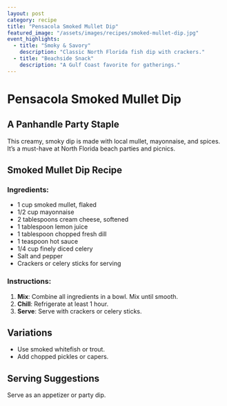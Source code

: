 ```yaml
---
layout: post
category: recipe
title: "Pensacola Smoked Mullet Dip"
featured_image: "/assets/images/recipes/smoked-mullet-dip.jpg"
event_highlights:
  - title: "Smoky & Savory"
    description: "Classic North Florida fish dip with crackers."
  - title: "Beachside Snack"
    description: "A Gulf Coast favorite for gatherings."
---
```


# Pensacola Smoked Mullet Dip

## A Panhandle Party Staple

This creamy, smoky dip is made with local mullet, mayonnaise, and spices. It’s a must-have at North Florida beach parties and picnics.

## Smoked Mullet Dip Recipe

### Ingredients:
- 1 cup smoked mullet, flaked
- 1/2 cup mayonnaise
- 2 tablespoons cream cheese, softened
- 1 tablespoon lemon juice
- 1 tablespoon chopped fresh dill
- 1 teaspoon hot sauce
- 1/4 cup finely diced celery
- Salt and pepper
- Crackers or celery sticks for serving

### Instructions:

1. **Mix**: Combine all ingredients in a bowl. Mix until smooth.
2. **Chill**: Refrigerate at least 1 hour.
3. **Serve**: Serve with crackers or celery sticks.

## Variations
- Use smoked whitefish or trout.
- Add chopped pickles or capers.

## Serving Suggestions
Serve as an appetizer or party dip.
